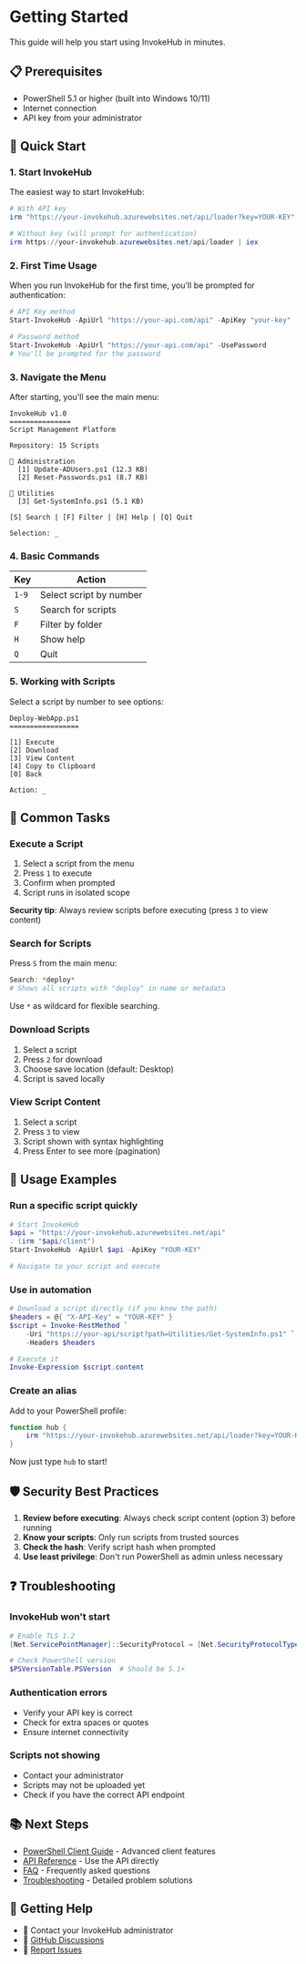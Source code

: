 # Getting Started

This guide will help you start using InvokeHub in minutes.

## 📋 Prerequisites

- PowerShell 5.1 or higher (built into Windows 10/11)
- Internet connection  
- API key from your administrator

## 🚀 Quick Start

### 1. Start InvokeHub

The easiest way to start InvokeHub:

```powershell
# With API key
irm "https://your-invokehub.azurewebsites.net/api/loader?key=YOUR-KEY" | iex

# Without key (will prompt for authentication)
irm https://your-invokehub.azurewebsites.net/api/loader | iex
```

### 2. First Time Usage

When you run InvokeHub for the first time, you'll be prompted for authentication:

```powershell
# API Key method
Start-InvokeHub -ApiUrl "https://your-api.com/api" -ApiKey "your-key"

# Password method  
Start-InvokeHub -ApiUrl "https://your-api.com/api" -UsePassword
# You'll be prompted for the password
```

### 3. Navigate the Menu

After starting, you'll see the main menu:

```
InvokeHub v1.0
===============
Script Management Platform

Repository: 15 Scripts

📁 Administration
  [1] Update-ADUsers.ps1 (12.3 KB)
  [2] Reset-Passwords.ps1 (8.7 KB)

📁 Utilities  
  [3] Get-SystemInfo.ps1 (5.1 KB)

[S] Search | [F] Filter | [H] Help | [Q] Quit

Selection: _
```

### 4. Basic Commands

| Key | Action |
|-----|--------|
| `1-9` | Select script by number |
| `S` | Search for scripts |
| `F` | Filter by folder |
| `H` | Show help |
| `Q` | Quit |

### 5. Working with Scripts

Select a script by number to see options:

```
Deploy-WebApp.ps1
=================

[1] Execute
[2] Download  
[3] View Content
[4] Copy to Clipboard
[0] Back

Action: _
```

## 📖 Common Tasks

### Execute a Script

1. Select a script from the menu
2. Press `1` to execute
3. Confirm when prompted
4. Script runs in isolated scope

**Security tip**: Always review scripts before executing (press `3` to view content)

### Search for Scripts

Press `S` from the main menu:

```powershell
Search: *deploy*
# Shows all scripts with "deploy" in name or metadata
```

Use `*` as wildcard for flexible searching.

### Download Scripts

1. Select a script
2. Press `2` for download
3. Choose save location (default: Desktop)
4. Script is saved locally

### View Script Content

1. Select a script
2. Press `3` to view
3. Script shown with syntax highlighting
4. Press Enter to see more (pagination)

## 🎯 Usage Examples

### Run a specific script quickly
```powershell
# Start InvokeHub
$api = "https://your-invokehub.azurewebsites.net/api"
. (irm "$api/client")
Start-InvokeHub -ApiUrl $api -ApiKey "YOUR-KEY"

# Navigate to your script and execute
```

### Use in automation
```powershell
# Download a script directly (if you know the path)
$headers = @{ "X-API-Key" = "YOUR-KEY" }
$script = Invoke-RestMethod `
    -Uri "https://your-api/script?path=Utilities/Get-SystemInfo.ps1" `
    -Headers $headers

# Execute it
Invoke-Expression $script.content
```

### Create an alias
Add to your PowerShell profile:
```powershell
function hub {
    irm "https://your-invokehub.azurewebsites.net/api/loader?key=YOUR-KEY" | iex
}
```

Now just type `hub` to start!

## 🛡️ Security Best Practices

1. **Review before executing**: Always check script content (option 3) before running
2. **Know your scripts**: Only run scripts from trusted sources
3. **Check the hash**: Verify script hash when prompted
4. **Use least privilege**: Don't run PowerShell as admin unless necessary

## ❓ Troubleshooting

### InvokeHub won't start
```powershell
# Enable TLS 1.2
[Net.ServicePointManager]::SecurityProtocol = [Net.SecurityProtocolType]::Tls12

# Check PowerShell version
$PSVersionTable.PSVersion  # Should be 5.1+
```

### Authentication errors
- Verify your API key is correct
- Check for extra spaces or quotes
- Ensure internet connectivity

### Scripts not showing
- Contact your administrator
- Scripts may not be uploaded yet
- Check if you have the correct API endpoint

## 📚 Next Steps

- [PowerShell Client Guide](client-guide.md) - Advanced client features
- [API Reference](api-reference.md) - Use the API directly
- [FAQ](faq.md) - Frequently asked questions
- [Troubleshooting](troubleshooting.md) - Detailed problem solutions

## 💬 Getting Help

- 📧 Contact your InvokeHub administrator
- 💬 [GitHub Discussions](https://github.com/bdrogja/InvokeHub/discussions)
- 🐛 [Report Issues](https://github.com/bdrogja/InvokeHub/issues)